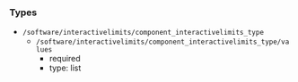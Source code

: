 ### Types

- `/software/interactivelimits/component_interactivelimits_type`
    - `/software/interactivelimits/component_interactivelimits_type/values`
        - required
        - type: list
